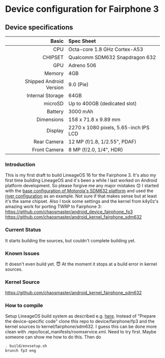 Device configuration for Fairphone 3
==================================
## Device specifications

Basic   | Spec Sheet
-------:|:-------------------------
CPU     | Octa-core 1.8 GHz Cortex-A53
CHIPSET | Qualcomm SDM632 Snapdragon 632
GPU     | Adreno 506
Memory  | 4GB
Shipped Android Version | 9.0 (Pie)
Internal Storage | 64GB
microSD | Up to 400GB (dedicated slot)
Battery | 3000 mAh
Dimensions | 158 x 71.8 x 9.89 mm
Display | 2270 x 1080 pixels, 5.65-inch IPS LCD
Rear Camera  | 12 MP (f/1.8, 1/2.55", PDAF)
Front Camera | 8 MP (f/2.0, 1/4", HDR)

### Introduction
This is my first draft to build LineageOS 16 for the Fairphone 3.
It's also my first time building LineageOS and it's been a while I last worked on
Android platform development. So please forgive me any major mistakes :blush:
I started with the [base configuration of Motorola's SDM632 platform](https://github.com/LineageOS/android_device_motorola_sdm632-common)
and used the [river configuration](https://github.com/LineageOS/android_device_motorola_river) as an example.
Not sure if that makes sense but at least it's the same chipset.
Also I took some settings and the kernel from k4y0z's amazing work for porting TWRP to Fairphone 3:
<https://github.com/chaosmaster/android_device_fairphone_fp3>
<https://github.com/chaosmaster/android_kernel_fairphone_sdm632>


### Current Status
It starts building the sources, but couldn't complete building yet.

### Known Issues
It doesn't even build yet. :innocent:
At the moment it stops at a build error in kernel sources.

### Kernel Source
<https://github.com/chaosmaster/android_kernel_fairphone_sdm632>

### How to compile
Setup LineageOS build system as described e.g. [here](https://wiki.lineageos.org/devices/river/build).
Instead of "Prepare the device-specific code" clone this repo to
device/fairphone/fp3 and the kernel sources to kernel/fairphone/sdm632.
I guess this can be done more clean with .repo/local_manifests/roomservice.xml.
Need to try first. Maybe someone can show me how to do this.
Then do
```sh
. build/envsetup.sh
brunch fp3 eng
```
